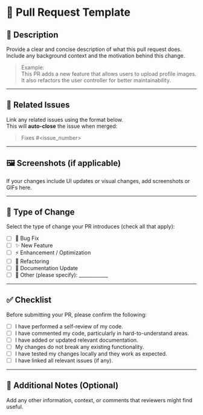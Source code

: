 # 📝 Pull Request Template

## 📄 Description

Provide a clear and concise description of what this pull request does.  
Include any background context and the motivation behind this change.

> Example:  
> This PR adds a new feature that allows users to upload profile images.  
> It also refactors the user controller for better maintainability.
---

## 🔗 Related Issues

Link any related issues using the format below.  
This will **auto-close** the issue when merged:

> Fixes #<issue_number>
---

## 🖼️ Screenshots (if applicable)

If your changes include UI updates or visual changes, add screenshots or GIFs here.

---

## 🧩 Type of Change

Select the type of change your PR introduces (check all that apply):

- [ ] 🐛 Bug Fix  
- [ ] ✨ New Feature  
- [ ] ⚡ Enhancement / Optimization  
- [ ] 🧰 Refactoring  
- [ ] 🧾 Documentation Update  
- [ ] 🔧 Other (please specify): ____________

---

## ✅ Checklist

Before submitting your PR, please confirm the following:

- [ ] I have performed a self-review of my code.  
- [ ] I have commented my code, particularly in hard-to-understand areas.  
- [ ] I have added or updated relevant documentation.  
- [ ] My changes do not break any existing functionality.  
- [ ] I have tested my changes locally and they work as expected.  
- [ ] I have linked all relevant issues (if any).

---

## 💬 Additional Notes (Optional)

Add any other information, context, or comments that reviewers might find useful.
